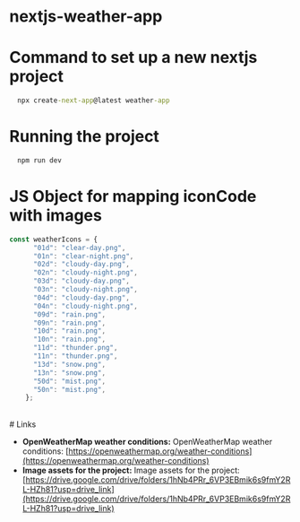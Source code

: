 # nextjs-weather-app

 # Command to set up a new nextjs project
``` cmd
  npx create-next-app@latest weather-app
```

# Running the project
``` cmd
  npm run dev
```

# JS Object for mapping iconCode with images
``` javascript
const weatherIcons = {
      "01d": "clear-day.png",
      "01n": "clear-night.png",
      "02d": "cloudy-day.png",
      "02n": "cloudy-night.png",
      "03d": "cloudy-day.png",
      "03n": "cloudy-night.png",
      "04d": "cloudy-day.png",
      "04n": "cloudy-night.png",
      "09d": "rain.png",
      "09n": "rain.png",
      "10d": "rain.png",
      "10n": "rain.png",
      "11d": "thunder.png",
      "11n": "thunder.png",
      "13d": "snow.png",
      "13n": "snow.png",
      "50d": "mist.png",
      "50n": "mist.png",
    };
```
<br/>
  # Links

- **OpenWeatherMap weather conditions:** OpenWeatherMap weather conditions: [https://openweathermap.org/weather-conditions](https://openweathermap.org/weather-conditions)
- **Image assets for the project:** Image assets for the project: [https://drive.google.com/drive/folders/1hNb4PRr_6VP3EBmik6s9fmY2RL-HZh81?usp=drive_link](https://drive.google.com/drive/folders/1hNb4PRr_6VP3EBmik6s9fmY2RL-HZh81?usp=drive_link)



